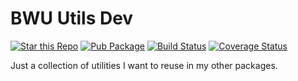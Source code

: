 # BWU Utils Dev

[![Star this Repo](https://img.shields.io/github/stars/bwu-dart/bwu_utils_dev.svg?style=flat)](https://github.com/bwu-dart/bwu_utils_dev)
[![Pub Package](https://img.shields.io/pub/v/bwu_utils_dev.svg?style=flat)](https://pub.dartlang.org/packages/bwu_utils_dev)
[![Build Status](https://travis-ci.org/bwu-dart/bwu_utils_dev.svg?branch=master)](https://travis-ci.org/bwu-dart/bwu_utils_dev)
[![Coverage Status](https://coveralls.io/repos/bwu-dart/bwu_utils_dev/badge.svg?branch=master)](https://coveralls.io/r/bwu-dart/bwu_utils_dev)

Just a collection of utilities I want to reuse in my other packages.
